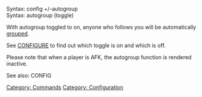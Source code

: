 Syntax: config +/-autogroup  
Syntax: autogroup (toggle)

With autogroup toggled to on, anyone who follows you will be
automatically [grouped](Group "wikilink").

See [CONFIGURE](Config "wikilink") to find out which toggle is on and
which is off.

Please note that when a player is AFK, the autogroup function is
rendered inactive.

See also: CONFIG

[Category: Commands](Category:_Commands "wikilink") [Category:
Configuration](Category:_Configuration "wikilink")
